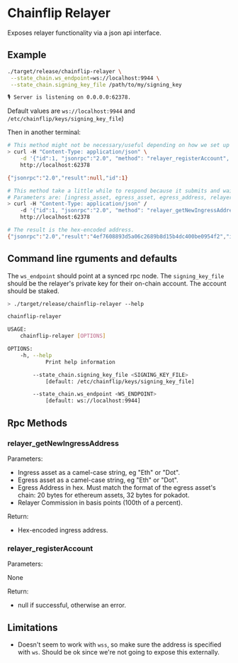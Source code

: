 # Chainflip Relayer

Exposes relayer functionality via a json api interface.

## Example

```sh
./target/release/chainflip-relayer \
 --state_chain.ws_endpoint=ws://localhost:9944 \
 --state_chain.signing_key_file /path/to/my/signing_key

🎙 Server is listening on 0.0.0.0:62378.
```

Default values  are `ws://localhost:9944` and `/etc/chainflip/keys/signing_key_file`)

Then in another terminal:

```sh
# This method might not be necessary/useful depending on how we set up the relayer.
> curl -H "Content-Type: application/json" \
    -d '{"id":1, "jsonrpc":"2.0", "method": "relayer_registerAccount", 0}' \
    http://localhost:62378

{"jsonrpc":"2.0","result":null,"id":1}

# This method take a little while to respond because it submits and waits for finality. So make sure the request doesn't block.
# Parameters are: [ingress_asset, egress_asset, egress_address, relayer_commission].
> curl -H "Content-Type: application/json" /
    -d '{"id":1, "jsonrpc":"2.0", "method": "relayer_getNewIngressAddress", "params": ["Eth", "Flip","0xabababababababababababababababababababab", 0]}' \
    http://localhost:62378

# The result is the hex-encoded address.
{"jsonrpc":"2.0","result":"4ef7608893d5a06c2689b8d15b4dc400be0954f2","id":1}
```

## Command line rguments and defaults

The `ws_endpoint` should point at a synced rpc node.
The `signing_key_file` should be the relayer's private key for their on-chain account. The account should be staked.

```sh
> ./target/release/chainflip-relayer --help

chainflip-relayer 

USAGE:
    chainflip-relayer [OPTIONS]

OPTIONS:
    -h, --help
            Print help information

        --state_chain.signing_key_file <SIGNING_KEY_FILE>
            [default: /etc/chainflip/keys/signing_key_file]

        --state_chain.ws_endpoint <WS_ENDPOINT>
            [default: ws://localhost:9944]
```

## Rpc Methods

### relayer_getNewIngressAddress

Parameters:

- Ingress asset as a camel-case string, eg "Eth" or "Dot".
- Egress asset as a camel-case string, eg "Eth" or "Dot".
- Egress Address in hex. Must match the format of the egress asset's chain: 20 bytes for ethereum assets, 32 bytes for pokadot.
- Relayer Commission in basis points (100th of a percent).

Return:

- Hex-encoded ingress address.

### relayer_registerAccount

Parameters:

None

Return:

- null if successful, otherwise an error.

## Limitations

- Doesn't seem to work with `wss`, so make sure the address is specified with `ws`. Should be ok since we're not going to expose this externally.
